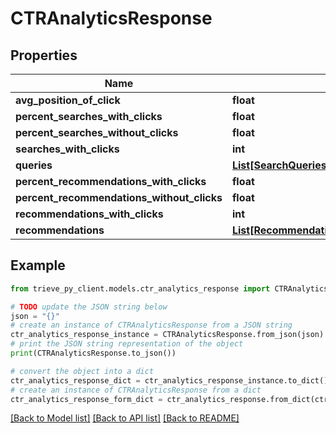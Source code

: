 # CTRAnalyticsResponse


## Properties

Name | Type | Description | Notes
------------ | ------------- | ------------- | -------------
**avg_position_of_click** | **float** |  | 
**percent_searches_with_clicks** | **float** |  | 
**percent_searches_without_clicks** | **float** |  | 
**searches_with_clicks** | **int** |  | 
**queries** | [**List[SearchQueriesWithClicksCTRResponse]**](SearchQueriesWithClicksCTRResponse.md) |  | 
**percent_recommendations_with_clicks** | **float** |  | 
**percent_recommendations_without_clicks** | **float** |  | 
**recommendations_with_clicks** | **int** |  | 
**recommendations** | [**List[RecommendationsWithClicksCTRResponse]**](RecommendationsWithClicksCTRResponse.md) |  | 

## Example

```python
from trieve_py_client.models.ctr_analytics_response import CTRAnalyticsResponse

# TODO update the JSON string below
json = "{}"
# create an instance of CTRAnalyticsResponse from a JSON string
ctr_analytics_response_instance = CTRAnalyticsResponse.from_json(json)
# print the JSON string representation of the object
print(CTRAnalyticsResponse.to_json())

# convert the object into a dict
ctr_analytics_response_dict = ctr_analytics_response_instance.to_dict()
# create an instance of CTRAnalyticsResponse from a dict
ctr_analytics_response_form_dict = ctr_analytics_response.from_dict(ctr_analytics_response_dict)
```
[[Back to Model list]](../README.md#documentation-for-models) [[Back to API list]](../README.md#documentation-for-api-endpoints) [[Back to README]](../README.md)


